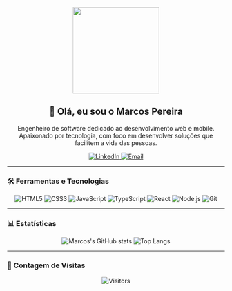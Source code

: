 <div align="center">
  <img src="https://www.icegif.com/wp-content/uploads/2023/09/icegif-595.gif" width="200px" />
</div>

<h2 align="center">👋 Olá, eu sou o Marcos Pereira</h2>
<p align="center">
  Engenheiro de software dedicado ao desenvolvimento web e mobile.
  <br>
 Apaixonado por tecnologia, com foco em desenvolver soluções que facilitem a vida das pessoas.
</p>

<p align="center">
  <a href="https://www.linkedin.com/in/marcospereira2/">
    <img alt="LinkedIn" src="https://img.shields.io/badge/LinkedIn-0077B5?style=flat-square&logo=linkedin&logoColor=white">
  </a>
  <a href="mailto:marcosvpsousa01@gmail.com">
    <img alt="Email" src="https://img.shields.io/badge/Email-D14836?style=flat-square&logo=gmail&logoColor=white">
  </a>
</p>

---

### 🛠️ Ferramentas e Tecnologias

<div align="center">
  
![HTML5](https://img.shields.io/badge/-HTML5-%23E34F26?style=flat-square&logo=html5&logoColor=white)
![CSS3](https://img.shields.io/badge/-CSS3-%231572B6?style=flat-square&logo=css3)
![JavaScript](https://img.shields.io/badge/-JavaScript-%23F7DF1E?style=flat-square&logo=javascript&logoColor=black)
![TypeScript](https://img.shields.io/badge/-TypeScript-%23007ACC?style=flat-square&logo=typescript)
![React](https://img.shields.io/badge/-React-%2361DAFB?style=flat-square&logo=react)
![Node.js](https://img.shields.io/badge/-Node.js-%23339933?style=flat-square&logo=node.js)
![Git](https://img.shields.io/badge/-Git-%23F05032?style=flat-square&logo=git&logoColor=white)

</div>

---

### 📊 Estatísticas

<div align="center">
  
![Marcos's GitHub stats](https://github-readme-stats.vercel.app/api?username=MarcosPereira1&show_icons=true&theme=vue&hide_border=true)
![Top Langs](https://github-readme-stats.vercel.app/api/top-langs/?username=MarcosPereira1&theme=vue&hide_border=true&layout=compact)

</div>

---

### 👀 Contagem de Visitas

<div align="center">
  
![Visitors](https://profile-counter.glitch.me/{MarcosPereira1}/count.svg)

</div>
